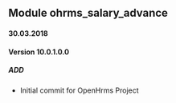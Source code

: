 ## Module ohrms_salary_advance

#### 30.03.2018
#### Version 10.0.1.0.0
##### ADD
- Initial commit for OpenHrms Project
